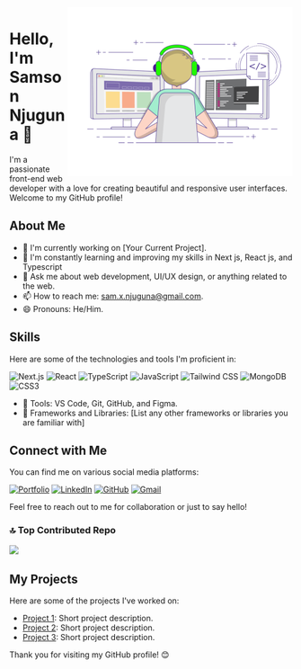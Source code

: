 
<img align="right" alt="Coding" width="400" src="https://raw.githubusercontent.com/devSouvik/devSouvik/master/gif3.gif">

# Hello, I'm Samson Njuguna 👋

<p width="50%">I'm a passionate front-end web developer with a love for creating beautiful and responsive user interfaces. Welcome to my GitHub profile! </p>

## About Me

<div  width="50%">
  
- 🔭 I'm currently working on [Your Current Project].  
- 🌱 I'm constantly learning and improving my skills in Next js, React js, and Typescript
- 💬 Ask me about web development, UI/UX design, or anything related to the web.
- 📫 How to reach me: sam.x.njuguna@gmail.com.
- 😄 Pronouns: He/Him.
</div>

## Skills

Here are some of the technologies and tools I'm proficient in:

![Next.js](https://img.shields.io/badge/Next.js-000000?style=for-the-badge&logo=next.js&logoColor=white)
![React](https://img.shields.io/badge/React-61DAFB?style=for-the-badge&logo=react&logoColor=black)
![TypeScript](https://img.shields.io/badge/TypeScript-007ACC?style=for-the-badge&logo=typescript&logoColor=white)
![JavaScript](https://img.shields.io/badge/JavaScript-F7DF1E?style=for-the-badge&logo=javascript&logoColor=black)
![Tailwind CSS](https://img.shields.io/badge/Tailwind%20CSS-38B2AC?style=for-the-badge&logo=tailwind-css&logoColor=white)
![MongoDB](https://img.shields.io/badge/MongoDB-47A248?style=for-the-badge&logo=mongodb&logoColor=white)
![CSS3](https://img.shields.io/badge/CSS3-1572B6?style=for-the-badge&logo=css3&logoColor=white)



- 🔧 Tools: VS Code, Git, GitHub, and  Figma.
- 🧰 Frameworks and Libraries: [List any other frameworks or libraries you are familiar with]



## Connect with Me

You can find me on various social media platforms:

[![Portfolio](https://img.shields.io/badge/Portfolio-orange?style=for-the-badge)](https://www.yourportfolio.com)
[![LinkedIn](https://img.shields.io/badge/LinkedIn-blue?style=for-the-badge&logo=linkedin)](https://www.linkedin.com/in/sam-nj)
[![GitHub](https://img.shields.io/badge/GitHub-181717?style=for-the-badge&logo=github)](https://github.com/sam-njuguna)
[![Gmail](https://img.shields.io/badge/Gmail-red?style=for-the-badge&logo=gmail)](mailto:sam.x.njuguna@gmail.com)


Feel free to reach out to me for collaboration or just to say hello!

### 🔝 Top Contributed Repo
![](https://github-contributor-stats.vercel.app/api?username=sam-njuguna&limit=5&theme=flat&combine_all_yearly_contributions=true)

## My Projects

Here are some of the projects I've worked on:

- [Project 1](https://github.com/yourusername/project1): Short project description.
- [Project 2](https://github.com/yourusername/project2): Short project description.
- [Project 3](https://github.com/yourusername/project3): Short project description.

Thank you for visiting my GitHub profile! 😊
